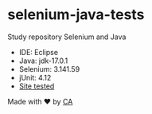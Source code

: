 # selenium-java-tests

Study repository Selenium and Java

* IDE: Eclipse
* Java: jdk-17.0.1
* Selenium: 3.141.59
* jUnit: 4.12
* [Site tested](https://forms.liferay.com/web/forms/shared/-/form/122548)

Made with ❤ by [CA](https://github.com/catarineaguiar)
